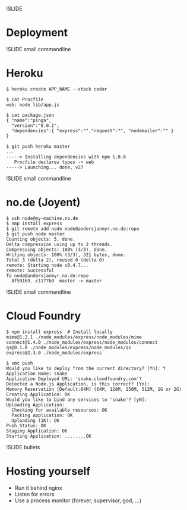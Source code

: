 !SLIDE
# Deployment


!SLIDE small commandline
# Heroku

    $ heroku create APP_NAME --stack cedar

    $ cat Procfile
    web: node lib/app.js

    $ cat package.json
    { "name":"pinga",
      "version":"0.0.1",
      "dependencies":{ "express":"","request":"", "nodemailer":"" }
    }

    $ git push heroku master
    ...
    -----> Installing dependencies with npm 1.0.8
       Procfile declares types -> web
    -----> Launching... done, v27


!SLIDE small commandline
# no.de (Joyent)
    $ ssh node@my-machine.no.de
    $ nmp install express
    $ git remote add node node@andersjanmyr.no.de:repo
    $ git push node master
    Counting objects: 5, done.
    Delta compression using up to 2 threads.
    Compressing objects: 100% (3/3), done.
    Writing objects: 100% (3/3), 321 bytes, done.
    Total 3 (delta 2), reused 0 (delta 0)
    remote: Starting node v0.4.7...
    remote: Successful
    To node@andersjanmyr.no.de:repo
      8f59169..c1177b0  master -> master
        
    


!SLIDE small commandline
# Cloud Foundry
    $ npm install express  # Install locally
    mime@1.2.1 ./node_modules/express/node_modules/mime
    connect@1.4.0 ./node_modules/express/node_modules/connect
    qs@0.1.0 ./node_modules/express/node_modules/qs
    express@2.3.0 ./node_modules/express

    $ vmc push
    Would you like to deploy from the current directory? [Yn]: Y
    Application Name: snake
    Application Deployed URL: 'snake.cloudfoundry.com'?
    Detected a Node.js Application, is this correct? [Yn]:
    Memory Reservation [Default:64M] (64M, 128M, 256M, 512M, 1G or 2G)
    Creating Application: OK
    Would you like to bind any services to 'snake'? [yN]:
    Uploading Application:
      Checking for available resources: OK
      Packing application: OK
      Uploading (1K): OK
    Push Status: OK
    Staging Application: OK
    Starting Application: ........OK


!SLIDE bullets
# Hosting yourself

* Run it behind nginx
* Listen for errors
* Use a process monitor (forever, supervisor, god, ...)





